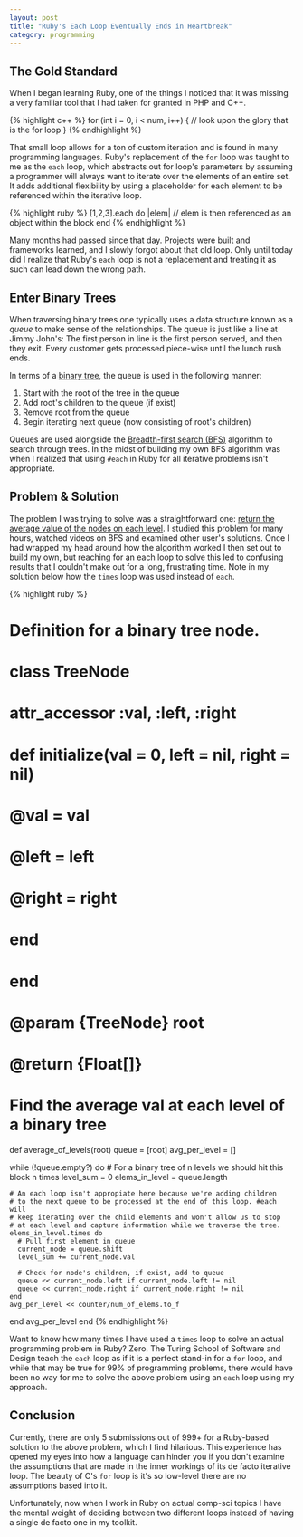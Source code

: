 ```yaml
---
layout: post
title: "Ruby's Each Loop Eventually Ends in Heartbreak"
category: programming
---
```


## The Gold Standard

When I began learning Ruby, one of the things I noticed that it was missing a very familiar tool that I had taken for granted in PHP and C++.

{% highlight c++ %}
for (int i = 0, i < num, i++) {
  // look upon the glory that is the for loop
}
{% endhighlight %}

That small loop allows for a ton of custom iteration and is found in many programming languages. Ruby's replacement of the `for` loop was taught to me as the `each` loop, which abstracts out for loop's parameters by assuming a programmer will always want to iterate over the elements of an entire set. It adds additional flexibility by using a placeholder for each element to be referenced within the iterative loop.

{% highlight ruby %}
[1,2,3].each do |elem|
  // elem is then referenced as an object within the block
end
{% endhighlight %}

Many months had passed since that day. Projects were built and frameworks learned, and I slowly forgot about that old loop. Only until today did I realize that Ruby's `each` loop is not a replacement and treating it as such can lead down the wrong path.

## Enter Binary Trees

When traversing binary trees one typically uses a data structure known as a *queue* to make sense of the relationships. The queue is just like a line at Jimmy John's: The first person in line is the first person served, and then they exit. Every customer gets processed piece-wise until the lunch rush ends.

In terms of a [binary tree](https://en.wikipedia.org/wiki/Binary_tree), the queue is used in the following manner:
1. Start with the root of the tree in the queue
2. Add root's children to the queue (if exist)
3. Remove root from the queue
4. Begin iterating next queue (now consisting of root's children)

Queues are used alongside the [Breadth-first search (BFS)](https://en.wikipedia.org/wiki/Breadth-first_search) algorithm to search through trees. In the midst of building my own BFS algorithm was when I realized that using `#each` in Ruby for all iterative problems isn't appropriate.

## Problem & Solution

The problem I was trying to solve was a straightforward one: [return the average value of the nodes on each level](https://leetcode.com/problems/average-of-levels-in-binary-tree/). I studied this problem for many hours, watched videos on BFS and examined other user's solutions. Once I had wrapped my head around how the algorithm worked I then set out to build my own, but reaching for an each loop to solve this led to confusing results that I couldn't make out for a long, frustrating time. Note in my solution below how the `times` loop was used instead of `each`.

{% highlight ruby %}
# Definition for a binary tree node.
# class TreeNode
#     attr_accessor :val, :left, :right
#     def initialize(val = 0, left = nil, right = nil)
#         @val = val
#         @left = left
#         @right = right
#     end
# end
# @param {TreeNode} root
# @return {Float[]}

# Find the average val at each level of a binary tree
def average_of_levels(root)
  queue = [root]
  avg_per_level = []
    
  while (!queue.empty?) do
    # For a binary tree of n levels we should hit this block n times
    level_sum = 0
    elems_in_level = queue.length
      
    # An each loop isn't appropiate here because we're adding children
    # to the next queue to be processed at the end of this loop. #each will
    # keep iterating over the child elements and won't allow us to stop
    # at each level and capture information while we traverse the tree.
    elems_in_level.times do
      # Pull first element in queue
      current_node = queue.shift
      level_sum += current_node.val

      # Check for node's children, if exist, add to queue
      queue << current_node.left if current_node.left != nil
      queue << current_node.right if current_node.right != nil
    end
    avg_per_level << counter/num_of_elems.to_f
  end
  avg_per_level
end
{% endhighlight %}

Want to know how many times I have used a `times` loop to solve an actual programming problem in Ruby? Zero. The Turing School of Software and Design teach the `each` loop as if it is a perfect stand-in for a `for` loop, and while that may be true for 99% of programming problems, there would have been no way for me to solve the above problem using an `each` loop using my approach. 

## Conclusion

Currently, there are only 5 submissions out of 999+ for a Ruby-based solution to the above problem, which I find hilarious. This experience has opened my eyes into how a language can hinder you if you don't examine the assumptions that are made in the inner workings of its de facto iterative loop. The beauty of C's `for` loop is it's so low-level there are no assumptions based into it.

Unfortunately, now when I work in Ruby on actual comp-sci topics I have the mental weight of deciding between two different loops instead of having a single de facto one in my toolkit.
